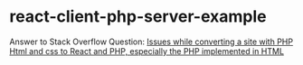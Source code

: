 # react-client-php-server-example

Answer to Stack Overflow Question: [Issues while converting a site with PHP Html and css to React and PHP, especially the PHP implemented in HTML](https://stackoverflow.com/questions/78619021/issues-while-converting-a-site-with-php-html-and-css-to-react-and-php-especiall)

